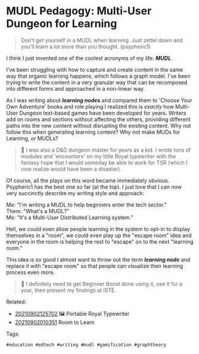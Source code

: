 # MUDL Pedagogy: Multi-User Dungeon for Learning

> Don't get yourself in a MUDL when learning. Just zettel down and
> you'll learn a lot more than you thought. (psypheric1)

I think I just invented one of the coolest acronyms of my life: ***MUDL***.

I've been struggling with how to capture and create content in the same
way that organic learning happens, which follows a graph model. I've
been trying to write the content in a very granular way that can be
recomposed into different forms and approached in a non-linear way.

As I was writing about ***learning nodes*** and compared them to 'Choose
Your Own Adventure' books and role playing I realized this is *exactly*
how Multi-User Dungeon text-based games have been developed for years.
Writers add on rooms and sections without affecting the others,
providing different paths into the new content without disrupting the
existing content. Why not follow this when generating learning content?
Why not make MUDs for Learning, or MUDLs?

> 💬
> I was also a D&D dungeon master for years as a kid. I wrote tons of
> modules and 'encounters' on my little Royal typewriter with the
> fantasy hope that I would someday be able to work for TSR (which I now
> realize would have been a disaster).

Of course, all the plays on this word became immediately obvious.
Psypheric1 has the best one so far (at the top). I just love that I can
now very succinctly describe my writing style and approach:

Me: "I'm writing a MUDL to help beginners enter the tech sector."  
Them: "What's a MUDL?"  
Me: "It's a Multi-User Distributed Learning system."

Hell, we could even allow people learning in the system to opt-in to
display themselves in a "room", we could even play up the "escape room"
idea and everyone in the room is helping the rest to "escape" on to the
next "learning room." 

This idea is so good I almost want to throw out the term ***learning
node*** and replace it with "escape room" so that people can visualize
their learning process even more. 

> 💬
> I definitely need to get Beginner Boost done using it, use it for
> a year, then present my findings at ISTE.

Related:

* [20210902125702](/20210902125702/) 🖼️ Portable Royal Typewriter
* [20210902010351](/20210902010351/) Room to Learn

Tags:

    #education #edtech #writing #mudl #gamification #graphtheory
